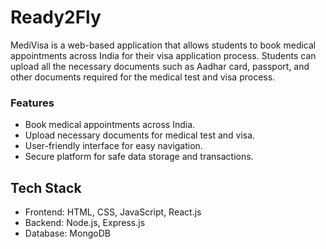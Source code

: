 # Ready2Fly

MediVisa is a web-based application that allows students to book medical appointments across India for their visa application process. Students can upload all the necessary documents such as Aadhar card, passport, and other documents required for the medical test and visa process.

### Features
- Book medical appointments across India.
- Upload necessary documents for medical test and visa.
- User-friendly interface for easy navigation.
- Secure platform for safe data storage and transactions.

## Tech Stack
- Frontend: HTML, CSS, JavaScript, React.js
- Backend: Node.js, Express.js
- Database: MongoDB
